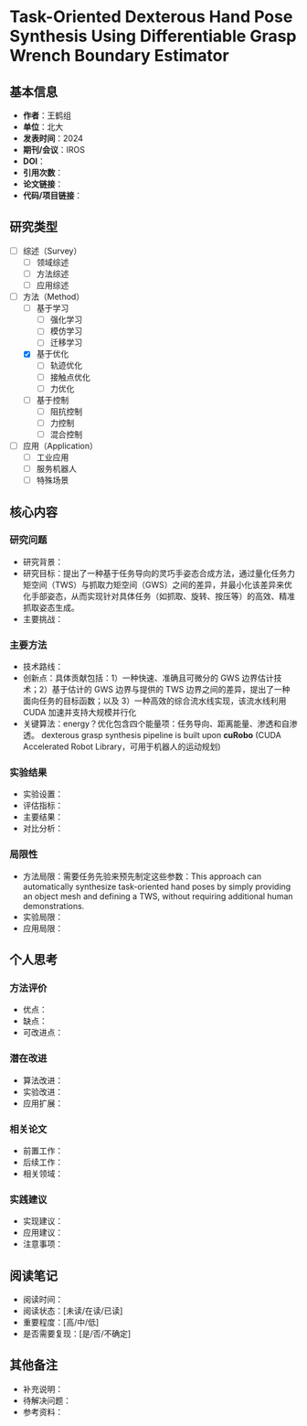 # **Task-Oriented** Dexterous Hand Pose Synthesis Using Differentiable Grasp Wrench Boundary Estimator

## 基本信息
- **作者**：王鹤组
- **单位**：北大
- **发表时间**：2024
- **期刊/会议**：IROS
- **DOI**：
- **引用次数**：
- **论文链接**：
- **代码/项目链接**：

## 研究类型
- [ ] 综述（Survey）
  - [ ] 领域综述
  - [ ] 方法综述
  - [ ] 应用综述
- [ ] 方法（Method）
  - [ ] 基于学习
    - [ ] 强化学习
    - [ ] 模仿学习
    - [ ] 迁移学习
  - [x] 基于优化
    - [ ] 轨迹优化
    - [ ] 接触点优化
    - [ ] 力优化
  - [ ] 基于控制
    - [ ] 阻抗控制
    - [ ] 力控制
    - [ ] 混合控制
- [ ] 应用（Application）
  - [ ] 工业应用
  - [ ] 服务机器人
  - [ ] 特殊场景

## 核心内容

### 研究问题
- 研究背景：
- 研究目标：提出了一种基于任务导向的灵巧手姿态合成方法，通过量化任务力矩空间（TWS）与抓取力矩空间（GWS）之间的差异，并最小化该差异来优化手部姿态，从而实现针对具体任务（如抓取、旋转、按压等）的高效、精准抓取姿态生成。
- 主要挑战：

### 主要方法
- 技术路线：
- 创新点：具体贡献包括：1）一种快速、准确且可微分的 GWS 边界估计技术；2）基于估计的 GWS 边界与提供的 TWS 边界之间的差异，提出了一种面向任务的目标函数；以及 3）一种高效的综合流水线实现，该流水线利用 CUDA 加速并支持大规模并行化
- 关键算法：energy？优化包含四个能量项：任务导向、距离能量、渗透和自渗透。
dexterous grasp synthesis pipeline is built upon **cuRobo** (CUDA Accelerated Robot Library，可用于机器人的运动规划)

### 实验结果
- 实验设置：
- 评估指标：
- 主要结果：
- 对比分析：

### 局限性
- 方法局限：需要任务先验来预先制定这些参数：This approach can automatically synthesize task-oriented hand poses by simply providing an object mesh and defining a TWS, without requiring additional human demonstrations. 
- 实验局限：
- 应用局限：

## 个人思考

### 方法评价
- 优点：
- 缺点：
- 可改进点：

### 潜在改进
- 算法改进：
- 实验改进：
- 应用扩展：

### 相关论文
- 前置工作：
- 后续工作：
- 相关领域：

### 实践建议
- 实现建议：
- 应用建议：
- 注意事项：

## 阅读笔记
- 阅读时间：
- 阅读状态：[未读/在读/已读]
- 重要程度：[高/中/低]
- 是否需要复现：[是/否/不确定]

## 其他备注
- 补充说明：
- 待解决问题：
- 参考资料： 
